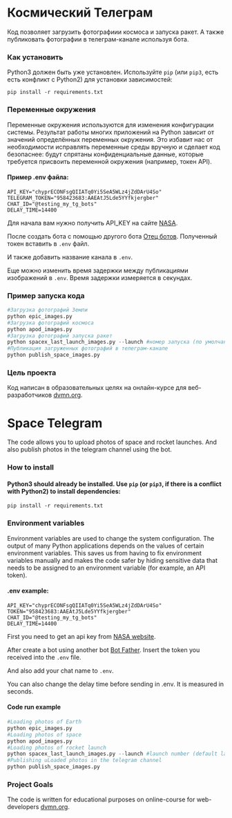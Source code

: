 # Космический Телеграм

Код позволяет загрузить фотографиии космоса и запуска ракет. А также публиковать фотографии в телеграм-канале используя бота.

### Как установить
Python3 должен быть уже установлен. Используйте `pip` (или `pip3`, есть есть конфликт с Python2) для установки зависимостей:
```
pip install -r requirements.txt
```

### Переменные окружения
Переменные окружения используются для изменения конфигурации системы. Результат работы многих приложений на Python зависит от значений определённых переменных окружения.
Это избавит нас от необходимости исправлять переменные среды вручную и сделает код безопаснее: будут спрятаны конфиденциальные данные, которые требуется присвоить переменной окружения (например, токен API).

#### Пример .env файла:
```
API_KEY="chyprECONFsgQIIATq0Yi5SeA5WLz4jZdDArU4So"
TELEGRAM_TOKEN="958423683:AAEAtJ5Lde5YYfkjergber"
CHAT_ID="@testing_my_tg_bots"
DELAY_TIME=14400
```

Для начала вам нужно получить API_KEY на сайте [NАSА](https://api.nasa.gov/#apod).

После создать бота с помощью другого бота [Отец ботов](https://telegram.me/BotFather).
Полученный токен вставить в `.env` файл.

И также добавить название канала в `.env`.

Еще можно изменить время задержки между публикациями изображений в `.env`. Время задержки измеряется в секундах.

### Пример запуска кода
``` python
#Загрузка фотографий Земли
python epic_images.py
#Загрузка фотографий космоса
python apod_images.py
#Загрузка фотографий запуска ракет
python spacex_last_launch_images.py --launch #номер запуска (по умолчанию последний)
#Публикация загруженных фотографий в телеграм-канале
python publish_space_images.py
```

### Цель проекта

Код написан в образовательных целях на онлайн-курсе для веб-разработчиков [dvmn.org](https://dvmn.org/).

# Space Telegram

The code allows you to upload photos of space and rocket launches. And also publish photos in the telegram channel using the bot.

### How to install

#### Python3 should already be installed. Use `pip` (or `pip3`, if there is a conflict with Python2) to install dependencies:
```
pip install -r requirements.txt
```

### Environment variables
Environment variables are used to change the system configuration. The output of many Python applications depends on the values of certain environment variables.
This saves us from having to fix environment variables manually and makes the code safer by hiding sensitive data that needs to be assigned to an environment variable (for example, an API token).

#### .env example:
```
API_KEY="chyprECONFsgQIIATq0Yi5SeA5WLz4jZdDArU4So"
TOKEN="958423683:AAEAtJ5Lde5YYfkjergber"
CHAT_ID="@testing_my_tg_bots"
DELAY_TIME=14400
```

First you need to get an api key from [NASA website](https://api.nasa.gov/#apod).

After create a bot using another bot [Bot Father](https://telegram.me/BotFather).
Insert the token you received into the `.env` file.

And also add your chat name to `.env`.

You can also change the delay time before sending in .env. It is measured in seconds.

#### Code run example
``` python
#Loading photos of Earth
python epic_images.py
#Loading photos of space
python apod_images.py
#Loading photos of rocket launch
python spacex_last_launch_images.py --launch #launch number (default last)
#Publishing uLoaded photos in the telegram channel
python publish_space_images.py
```

### Project Goals

The code is written for educational purposes on online-course for web-developers [dvmn.org](https://dvmn.org/).
